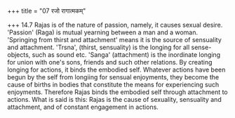 +++
title = "07 रजो रागात्मकम्"

+++
14.7 Rajas is of the nature of passion, namely, it causes sexual desire.
'Passion' (Raga) is mutual yearning between a man and a woman.
'Springing from thirst and attachment' means it is the source of
sensuality and attachment. 'Trsna', (thirst, sensuality) is the longing
for all sense-objects, such as sound etc. 'Sanga' (attachment) is the
inordinate longing for union with one's sons, friends and such other
relations. By creating longing for actions, it binds the embodied self.
Whatever actions have been begun by the self from longiing for sensual
enjoyments, they become the cause of births in bodies that constitute
the means for experiencing such enjoyments. Therefore Rajas binds the
embodied self through attachment to actions. What is said is this: Rajas
is the cause of sexuality, sensuality and attachment, and of constant
engagement in actions.
